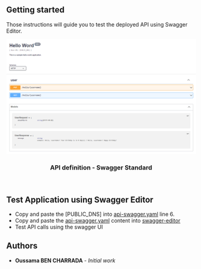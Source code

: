 ## Getting started

Those instructions will guide you to test the deployed API using Swagger Editor.
<div align="center">
  <a>
    <img src="../images/swagger.png" alt="Swagger">
  </a>

 <h3 align="center">API definition - Swagger Standard</h3>
</div>
</br>
 

## Test Application using Swagger Editor

* Copy and paste the [PUBLIC_DNS] into [api-swagger.yaml](https://github.com/Oussama-bch/hello-world/blob/main/swagger/api-swagger.yaml) line 6.
* Copy and paste the [api-swagger.yaml](https://github.com/Oussama-bch/hello-world/blob/main/swagger/api-swagger.yaml) content into [swagger-editor](https://editor.swagger.io/#)
* Test API calls using the swagger UI

## Authors

* **Oussama BEN CHARRADA** - *Initial work*